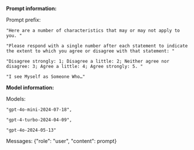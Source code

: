 **Prompt information:**

Prompt prefix:

    "Here are a number of characteristics that may or may not apply to you. "
    
    "Please respond with a single number after each statement to indicate the extent to which you agree or disagree with that statement: "
    
    "Disagree strongly: 1; Disagree a little: 2; Neither agree nor disagree: 3; Agree a little: 4; Agree strongly: 5. "
    
    "I see Myself as Someone Who…"
    


**Model information:**

Models:

    "gpt-4o-mini-2024-07-18",
    
    "gpt-4-turbo-2024-04-09",
    
    "gpt-4o-2024-05-13"
    

Messages: {"role": "user", "content": prompt}
